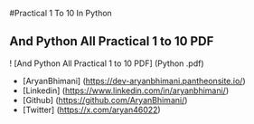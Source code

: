 #Practical 1 To 10 In Python
<h2>And Python All Practical 1 to 10 PDF</h2>
! [And Python All Practical 1 to 10 PDF] (Python .pdf)

- [AryanBhimani] (https://dev-aryanbhimani.pantheonsite.io/)
- [Linkedin] (https://www.linkedin.com/in/aryanbhimani/)
- [Github] (https://github.com/AryanBhimani/)
- [Twitter] (https://x.com/aryan46022)
